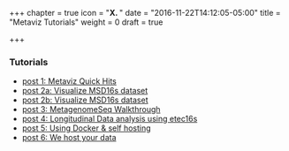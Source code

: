 +++
chapter = true
icon = "<b>X. </b>"
date = "2016-11-22T14:12:05-05:00"
title = "Metaviz Tutorials"
weight = 0
draft = true

+++

### Tutorials

* [post 1: Metaviz Quick Hits](quickHits)
* [post 2a: Visualize MSD16s dataset](videoTutorial)
* [post 2b: Visualize MSD16s dataset](tutorialUI)
* [post 3: MetagenomeSeq Walkthrough](metagenomeSeq)
* [post 4: Longitudinal Data analysis using etec16s](spline)
* [post 5: Using Docker & self hosting](usingDocker)
* [post 6: We host your data](hostingData)
